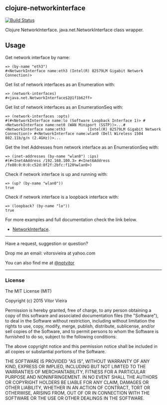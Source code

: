 clojure-networkinterface
--------------

[![Build Status](https://travis-ci.org/notvitor/clojure-networkinterface.svg?branch=master)](https://travis-ci.org/notvitor/clojure-networkinterface)

Clojure NetworkInterface. java.net.NetworkInterface class wrapper.


## Usage

Get network interface by name:

    => (by-name "eth3")
    #<NetworkInterface name:eth3 (Intel(R) 82579LM Gigabit Network Connection)>

Get list of network interfaces as an Enumeration<NetworkInterface> with:

    => (network-interfaces)
    #<java.net.NetworkInterface$2@1f1b62ff>

Get list of network interfaces as an EnumerationSeq with:

    => (network-interfaces :opts)
    #(#<NetworkInterface name:lo (Software Loopback Interface 1)> #<NetworkInterface name:net0 (WAN Miniport (SSTP))>...#<NetworkInterface name:eth3          (Intel(R) 82579LM Gigabit Network Connection)> #<NetworkInterface name:wlan0 (Dell Wireless 1504 802.11b/g/n (2.4GHz))>...

Get the Inet Addresses from network interface as an EnumerationSeq with:

    => (inet-addresses (by-name "wlan0") :ips)
    #(#<Inet4Address /192.168.100.3> #<Inet6Address /fe80:0:0:0:c52d:8f2f:2bfc:f120%wlan0>)

Check if network interface is up and running with:

    => (up? (by-name "wlan0"))
    true

Check if network interface is a loopback interface with:

    => (loopback? (by-name "lo"))
    true


For more examples and full documentation check the link below.
- [NetworkInterface](https://docs.oracle.com/javase/7/docs/api/java/net/NetworkInterface.html).


---

Have a request, suggestion or question?

Drop me an email: vitorsvieira at yahoo.com

You can also find me at [@notvitor](https://twitter.com/notvitor)


---

### License

The MIT License (MIT)

Copyright (c) 2015 Vitor Vieira

Permission is hereby granted, free of charge, to any person obtaining a copy
of this software and associated documentation files (the "Software"), to deal
in the Software without restriction, including without limitation the rights
to use, copy, modify, merge, publish, distribute, sublicense, and/or sell
copies of the Software, and to permit persons to whom the Software is
furnished to do so, subject to the following conditions:

The above copyright notice and this permission notice shall be included in all
copies or substantial portions of the Software.

THE SOFTWARE IS PROVIDED "AS IS", WITHOUT WARRANTY OF ANY KIND, EXPRESS OR
IMPLIED, INCLUDING BUT NOT LIMITED TO THE WARRANTIES OF MERCHANTABILITY,
FITNESS FOR A PARTICULAR PURPOSE AND NONINFRINGEMENT. IN NO EVENT SHALL THE
AUTHORS OR COPYRIGHT HOLDERS BE LIABLE FOR ANY CLAIM, DAMAGES OR OTHER
LIABILITY, WHETHER IN AN ACTION OF CONTRACT, TORT OR OTHERWISE, ARISING FROM,
OUT OF OR IN CONNECTION WITH THE SOFTWARE OR THE USE OR OTHER DEALINGS IN THE
SOFTWARE.

